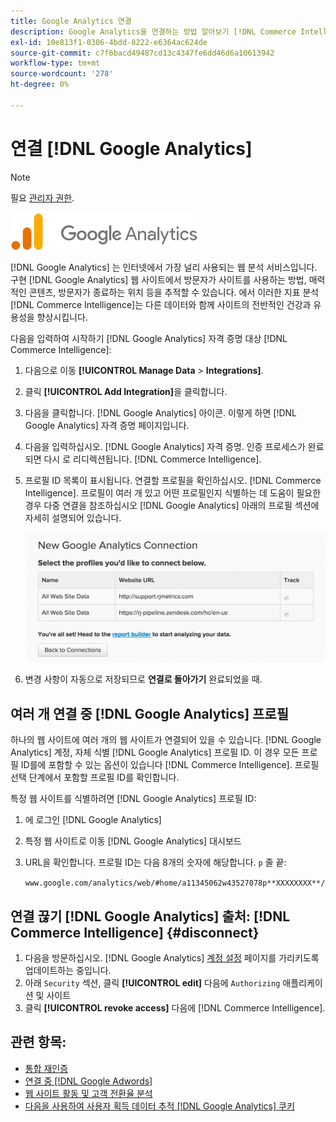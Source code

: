 ```yaml
---
title: Google Analytics 연결
description: Google Analytics을 연결하는 방법 알아보기 [!DNL Commerce Intelligence].
exl-id: 10e813f1-0306-4bdd-8222-e6364ac624de
source-git-commit: c7f6bacd49487cd13c4347fe6dd46d6a10613942
workflow-type: tm+mt
source-wordcount: '278'
ht-degree: 0%

---
```


# 연결 [!DNL Google Analytics]

>[!NOTE]
>
>필요 [관리자 권한](../../../administrator/user-management/user-management.md).

![](../../../assets/google-analytics-logo.png)

[!DNL Google Analytics] 는 인터넷에서 가장 널리 사용되는 웹 분석 서비스입니다. 구현 [!DNL Google Analytics] 웹 사이트에서 방문자가 사이트를 사용하는 방법, 매력적인 콘텐츠, 방문자가 종료하는 위치 등을 추적할 수 있습니다. 에서 이러한 지표 분석 [!DNL Commerce Intelligence]는 다른 데이터와 함께 사이트의 전반적인 건강과 유용성을 향상시킵니다.

다음을 입력하여 시작하기 [!DNL Google Analytics] 자격 증명 대상 [!DNL Commerce Intelligence]:

1. 다음으로 이동 **[!UICONTROL Manage Data** > **Integrations]**.

1. 클릭 **[!UICONTROL Add Integration]**&#x200B;을 클릭합니다.

1. 다음을 클릭합니다. [!DNL Google Analytics] 아이콘. 이렇게 하면 [!DNL Google Analytics] 자격 증명 페이지입니다.

1. 다음을 입력하십시오. [!DNL Google Analytics] 자격 증명. 인증 프로세스가 완료되면 다시 로 리디렉션됩니다. [!DNL Commerce Intelligence].

1. 프로필 ID 목록이 표시됩니다. 연결할 프로필을 확인하십시오. [!DNL Commerce Intelligence]. 프로필이 여러 개 있고 어떤 프로필인지 식별하는 데 도움이 필요한 경우 다중 연결을 참조하십시오 [!DNL Google Analytics] 아래의 프로필 섹션에 자세히 설명되어 있습니다.

   ![](../../../assets/list-profile-id.png)<!--{: width="600px"}-->

1. 변경 사항이 자동으로 저장되므로 **연결로 돌아가기** 완료되었을 때.

## 여러 개 연결 중 [!DNL Google Analytics] 프로필

하나의 웹 사이트에 여러 개의 웹 사이트가 연결되어 있을 수 있습니다. [!DNL Google Analytics] 계정, 자체 식별 [!DNL Google Analytics] 프로필 ID. 이 경우 모든 프로필 ID를에 포함할 수 있는 옵션이 있습니다 [!DNL Commerce Intelligence]. 프로필 선택 단계에서 포함할 프로필 ID를 확인합니다.

특정 웹 사이트를 식별하려면 [!DNL Google Analytics] 프로필 ID:

1. 에 로그인 [!DNL Google Analytics]
1. 특정 웹 사이트로 이동 [!DNL Google Analytics] 대시보드
1. URL을 확인합니다. 프로필 ID는 다음 8개의 숫자에 해당합니다. `p` 줄 끝:

   `www.google.com/analytics/web/#home/a11345062w43527078p**XXXXXXXX**/`

## 연결 끊기 [!DNL Google Analytics] 출처: [!DNL Commerce Intelligence] {#disconnect}

1. 다음을 방문하십시오. [!DNL Google Analytics] [계정 설정](https://accounts.google.com/) 페이지를 가리키도록 업데이트하는 중입니다.
1. 아래 `Security` 섹션, 클릭 **[!UICONTROL edit]** 다음에 `Authorizing` 애플리케이션 및 사이트
1. 클릭 **[!UICONTROL revoke access]** 다음에 [!DNL Commerce Intelligence].

## 관련 항목:

* [통합 재인증](https://experienceleague.adobe.com/docs/commerce-knowledge-base/kb/how-to/mbi-reauthenticating-integrations.html)
* [연결 중 [!DNL Google Adwords]](../integrations/google-adwords.md)
* [웹 사이트 활동 및 고객 전환율 분석](../../analysis/web-act-cust-conversion.md)
* [다음을 사용하여 사용자 획득 데이터 추적 [!DNL Google Analytics] 쿠키](../../analysis/google-track-user-acq.md)
